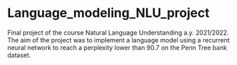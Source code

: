 # Language_modeling_NLU_project
Final project of the course Natural Language Understanding a.y. 2021/2022. The aim of the project was to implement a language model using a recurrent neural network to reach a perplexity lower  than 90.7 on the Penn Tree bank dataset.

